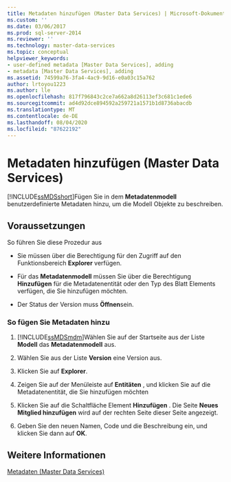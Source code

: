 ```yaml
---
title: Metadaten hinzufügen (Master Data Services) | Microsoft-Dokumentation
ms.custom: ''
ms.date: 03/06/2017
ms.prod: sql-server-2014
ms.reviewer: ''
ms.technology: master-data-services
ms.topic: conceptual
helpviewer_keywords:
- user-defined metadata [Master Data Services], adding
- metadata [Master Data Services], adding
ms.assetid: 74599a76-3fa4-4ac9-9d16-e0a03c15a762
author: lrtoyou1223
ms.author: lle
ms.openlocfilehash: 817f796843c2ce7a662a8d26113ef3c681c1ede6
ms.sourcegitcommit: ad4d92dce894592a259721a1571b1d8736abacdb
ms.translationtype: MT
ms.contentlocale: de-DE
ms.lasthandoff: 08/04/2020
ms.locfileid: "87622192"
---
```

# <a name="add-metadata-master-data-services"></a>Metadaten hinzufügen (Master Data Services)
  [!INCLUDE[ssMDSshort](../includes/ssmdsshort-md.md)]Fügen Sie in dem **Metadatenmodell** benutzerdefinierte Metadaten hinzu, um die Modell Objekte zu beschreiben.  
  
## <a name="prerequisites"></a>Voraussetzungen  
 So führen Sie diese Prozedur aus  
  
-   Sie müssen über die Berechtigung für den Zugriff auf den Funktionsbereich **Explorer** verfügen.  
  
-   Für das **Metadatenmodell** müssen Sie über die Berechtigung **Hinzufügen** für die Metadatenentität oder den Typ des Blatt Elements verfügen, die Sie hinzufügen möchten.  
  
-   Der Status der Version muss **Öffnen**sein.  
  
### <a name="to-add-metadata"></a>So fügen Sie Metadaten hinzu  
  
1.  [!INCLUDE[ssMDSmdm](../includes/ssmdsmdm-md.md)]Wählen Sie auf der Startseite aus der Liste **Modell** das **Metadatenmodell** aus.  
  
2.  Wählen Sie aus der Liste **Version** eine Version aus.  
  
3.  Klicken Sie auf **Explorer**.  
  
4.  Zeigen Sie auf der Menüleiste auf **Entitäten** , und klicken Sie auf die Metadatenentität, die Sie hinzufügen möchten  
  
5.  Klicken Sie auf die Schaltfläche Element **Hinzufügen** . Die Seite **Neues Mitglied hinzufügen** wird auf der rechten Seite dieser Seite angezeigt.  
  
6.  Geben Sie den neuen Namen, Code und die Beschreibung ein, und klicken Sie dann auf **OK**.  
  
## <a name="see-also"></a>Weitere Informationen  
 [Metadaten &#40;Master Data Services&#41;](metadata-master-data-services.md)  
  
  

